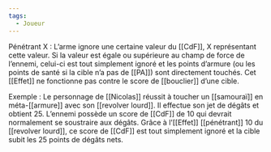 ```yaml
---
tags:
  - Joueur
---
```

Pénétrant X : 
	L’arme ignore une certaine valeur du [[CdF]], X représentant cette valeur. Si la valeur est égale ou supérieure au champ de force de l’ennemi, celui-ci est tout simplement ignoré et les points d’armure (ou les points de santé si la cible n’a pas de [[PA]]) sont directement touchés. Cet [[Effet]] ne fonctionne pas contre le score de [[bouclier]] d’une cible. 

Exemple : 
	Le personnage de [[Nicolas]] réussit à toucher un [[samouraï]] en méta-[[armure]] avec son [[revolver lourd]]. Il effectue son jet de dégâts et obtient 25. L’ennemi possède un score de [[CdF]] de 10 qui devrait normalement se soustraire aux dégâts. Grâce à l’[[Effet]] [[pénétrant]] 10 du [[revolver lourd]], ce score de [[CdF]] est tout simplement ignoré et la cible subit les 25 points de dégâts nets.